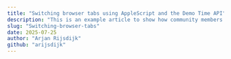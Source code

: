 ```yaml
---
title: "Switching browser tabs using AppleScript and the Demo Time API"
description: "This is an example article to show how community members can contribute."
slug: "Switching-browser-tabs"
date: 2025-07-25
author: "Arjan Rijsdijk"
github: "arijsdijk"
---
```



